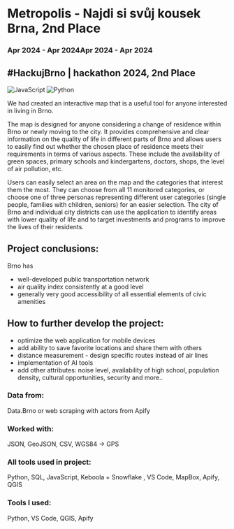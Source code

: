 # Metropolis - Najdi si svůj kousek Brna, 2nd Place
### Apr 2024 - Apr 2024Apr 2024 - Apr 2024
## #HackujBrno | hackathon 2024, 2nd Place
![JavaScript](https://img.shields.io/badge/javascript-%23323330.svg?style=for-the-badge&logo=javascript&logoColor=%23F7DF1E) ![Python](https://img.shields.io/badge/python-3670A0?style=for-the-badge&logo=python&logoColor=ffdd54)

We had created an interactive map that is a useful tool for anyone interested in living in Brno.

The map is designed for anyone considering a change of residence within Brno or newly moving to the city.
It provides comprehensive and clear information on the quality of life in different parts of Brno and allows users to easily find out whether the chosen place of residence meets their requirements in terms of various aspects. These include the availability of green spaces, primary schools and kindergartens, doctors, shops, the level of air pollution, etc.

Users can easily select an area on the map and the categories that interest them the most.
They can choose from all 11 monitored categories, or choose one of three personas representing different user categories (single people, families with children, seniors) for an easier selection.
The city of Brno and individual city districts can use the application to identify areas with lower quality of life and to target investments and programs to improve the lives of their residents.

## Project conclusions:
Brno has
- well-developed public transportation network
- air quality index consistently at a good level
- generally very good accessibility of all essential elements of civic amenities

## How to further develop the project:
- optimize the web application for mobile devices
- add ability to save favorite locations and share them with others
- distance measurement - design specific routes instead of air lines
- implementation of AI tools
- add other attributes:
 noise level, availability of high school, population density, cultural opportunities, security and more..

### Data from:
Data.Brno or web scraping with actors from Apify
### Worked with:
JSON, GeoJSON, CSV, WGS84 -> GPS
### All tools used in project:
Python, SQL, JavaScript, Keboola + Snowflake , VS Code, MapBox, Apify, QGIS
### Tools I used:
Python, VS Code, QGIS, Apify
